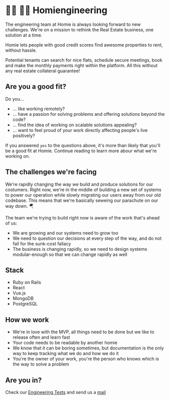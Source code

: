 # 👩‍💻 👨‍💻 Homiengineering

The engineering team at Homie is always looking forward to new challenges. We're on a mission to rethink the Real Estate business, one solution at a time. 

Homie lets people with good credit scores find awesome properties to rent, without hassle.

Potential tenants can search for nice flats, schedule secure meetings, book and make the monthly payments right within the platform. All this without any real estate collateral guarantee!

## Are you a good fit?

Do you...

- ... like working remotely?
- ... have a passion for solving problems and offering solutions beyond the code?
- ... find the idea of working on scalable solutions appealing?
- ... want to feel proud of your work directly affecting people's live positively?

If you answered `yes` to the questions above, it's more than likely that you'll be a good fit at Homie. Continue reading to learn more abour what we're working on.


## The challenges we're facing

We're rapidly changing the way we build and produce solutions for our costumers. Right now, we're in the middle of building a new set of systems to power our operation while slowly migrating our users away from our old codebase. This means that we're basically seweing our parachute on our way down. 🪂

The team we're trying to build right now is aware of the work that's ahead of us: 

- We are growing and our systems need to grow too
- We need to question our decisions at every step of the way, and do not fall for the sunk-cost fallacy
- The business is changing rapidly, so we need to design systems modular-enough so that we can change rapidly as well

## Stack

- Ruby on Rails
- React
- Vue.js
- MongoDB
- PostgreSQL

## How we work

- We're in love with the MVP, all things need to be done but we like to release often and learn fast
- Your code needs to be readable by another homie
- We know that it can be boring sometimes, but documentation is the only way to keep tracking what we do and how we do it
- You're the owner of your work, you're the person who knows which is the way to solve a problem

## Are you in?

Check our [Engineering Tests](https://github.com/HeyHomie/engineering-tests) and send us a [mail](mailto:careers@homie.mx)
